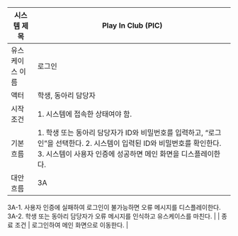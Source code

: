 | 시스템 제목 | Play In Club (PIC) |
| --- | --- |
| 유스케이스 이름 | 로그인 |
| 액터 | 학생, 동아리 담당자 |
| 시작 조건 | 1. 시스템에 접속한 상태여야 함. |
| 기본 흐름 | 1. 학생 또는 동아리 담당자가 ID와 비밀번호를 입력하고, “로그인”을 선택한다. 2. 시스템이 입력된 ID와 비밀번호를 확인한다. 3. 시스템이 사용자 인증에 성공하면 메인 화면을 디스플레이한다. |
| 대안 흐름 | 3A
3A-1. 사용자 인증에 실패하여 로그인이 불가능하면 오류 메시지를 디스플레이한다.
3A-2. 학생 또는 동아리 담당자가 오류 메시지를 인식하고 유스케이스를 마친다. |
| 종료 조건 | 로그인하여 메인 화면으로 이동한다. |
